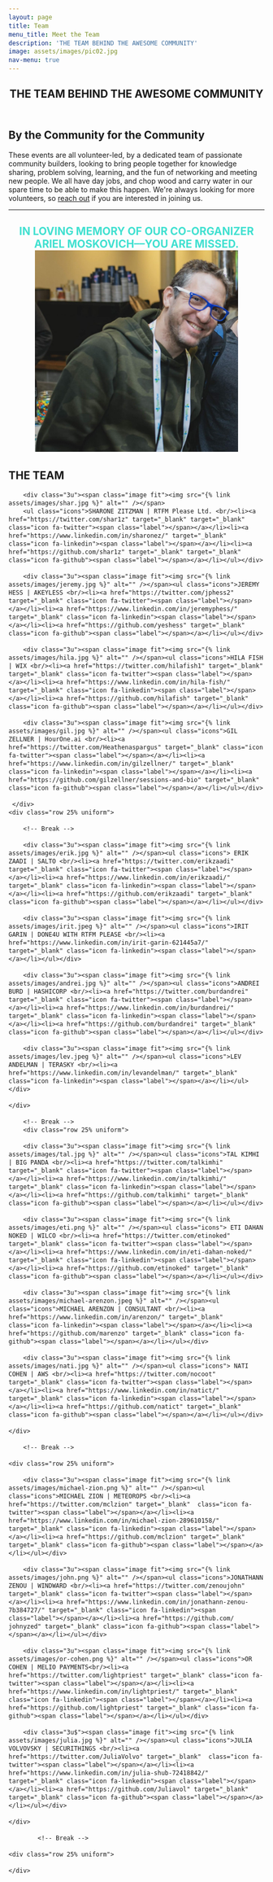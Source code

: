 ```yaml
---
layout: page
title: Team
menu_title: Meet the Team 
description: 'THE TEAM BEHIND THE AWESOME COMMUNITY'
image: assets/images/pic02.jpg
nav-menu: true
---
```


<!-- Main -->
<div id="main" class="alt">

<!-- One -->
<section id="one">
	<div class="inner">
		<header class="major">
			<h1>THE TEAM BEHIND THE AWESOME COMMUNITY</h1>
		</header>

<!-- Content -->
<h2 id="content">By the Community for the Community</h2>

<div class="box">
	<p>These events are all volunteer-led, by a dedicated team of passionate community builders, looking to bring people together for knowledge sharing, problem solving, learning, and the fun of networking and meeting new people.  We all have day jobs, and chop wood and carry water in our spare time to be able to make this happen. We're always looking for more volunteers, so <a href="#contact">reach out</a> if you are interested in joining us.</p>
</div>

<hr class="major" />

  <h1 style="text-transform: uppercase; color: turquoise; text-align: center;">IN LOVING MEMORY OF OUR CO-ORGANIZER ARIEL MOSKOVICH––YOU ARE MISSED. <br/>
       <img src="/assets/images/ariel.png" width="400"></h1>

<!-- Elements -->
<h2 id="elements">THE TEAM</h2>
<div class="row 200%">
	<div class="12u 12u$(small)">



<!-- Image -->
<div class="box alt">
	<div class="row 25% uniform">

        <div class="3u"><span class="image fit"><img src="{% link assets/images/shar.jpg %}" alt="" /></span>
        <ul class="icons">SHARONE ZITZMAN | RTFM Please Ltd. <br/><li><a href="https://twitter.com/shar1z" target="_blank" target="_blank" class="icon fa-twitter"><span class="label"></span></a></li><li><a href="https://www.linkedin.com/in/sharonez/" target="_blank" class="icon fa-linkedin"><span class="label"></span></a></li><li><a href="https://github.com/shar1z" target="_blank" target="_blank" class="icon fa-github"><span class="label"></span></a></li></ul></div>

        <div class="3u"><span class="image fit"><img src="{% link assets/images/jeremy.jpg %}" alt="" /></span><ul class="icons">JEREMY HESS | AKEYLESS <br/><li><a href="https://twitter.com/jphess2" target="_blank" class="icon fa-twitter"><span class="label"></span></a></li><li><a href="https://www.linkedin.com/in/jeremyphess/" target="_blank" class="icon fa-linkedin"><span class="label"></span></a></li><li><a href="https://github.com/yeshess" target="_blank" class="icon fa-github"><span class="label"></span></a></li></ul></div>

		<div class="3u"><span class="image fit"><img src="{% link assets/images/hila.jpg %}" alt="" /></span><ul class="icons">HILA FISH | WIX <br/><li><a href="https://twitter.com/hilafish1" target="_blank" target="_blank" class="icon fa-twitter"><span class="label"></span></a></li><li><a href="https://www.linkedin.com/in/hila-fish/" target="_blank" class="icon fa-linkedin"><span class="label"></span></a></li><li><a href="https://github.com/hilafish" target="_blank" class="icon fa-github"><span class="label"></span></a></li></ul></div>
				
		<div class="3u"><span class="image fit"><img src="{% link assets/images/gil.jpg %}" alt="" /></span><ul class="icons">GIL ZELLNER | HourOne.ai <br/><li><a href="https://twitter.com/Heathenaspargus" target="_blank" class="icon fa-twitter"><span class="label"></span></a></li><li><a href="https://www.linkedin.com/in/gilzellner/" target="_blank" class="icon fa-linkedin"><span class="label"></span></a></li><li><a href="https://github.com/gilzellner/sessions-and-bio" target="_blank" class="icon fa-github"><span class="label"></span></a></li></ul></div>	

     </div>
    <div class="row 25% uniform">

		<!-- Break -->

        <div class="3u"><span class="image fit"><img src="{% link assets/images/erik.jpg %}" alt="" /></span><ul class="icons"> ERIK ZAADI | SALTO <br/><li><a href="https://twitter.com/erikzaadi" target="_blank" class="icon fa-twitter"><span class="label"></span></a></li><li><a href="https://www.linkedin.com/in/erikzaadi/" target="_blank" class="icon fa-linkedin"><span class="label"></span></a></li><li><a href="https://github.com/erikzaadi" target="_blank" class="icon fa-github"><span class="label"></span></a></li></ul></div>

        <div class="3u"><span class="image fit"><img src="{% link assets/images/irit.jpeg %}" alt="" /></span><ul class="icons">IRIT GARIN | DONE4U WITH RTFM PLEASE <br/><li><a href="https://www.linkedin.com/in/irit-garin-621445a7/" target="_blank" class="icon fa-linkedin"><span class="label"></span></a></li></ul></div>

		<div class="3u"><span class="image fit"><img src="{% link assets/images/andrei.jpg %}" alt="" /></span><ul class="icons">ANDREI BURD | HASHICORP <br/><li><a href="https://twitter.com/burdandrei" target="_blank" class="icon fa-twitter"><span class="label"></span></a></li><li><a href="https://www.linkedin.com/in/burdandrei/" target="_blank" class="icon fa-linkedin"><span class="label"></span></a></li><li><a href="https://github.com/burdandrei" target="_blank" class="icon fa-github"><span class="label"></span></a></li></ul></div>

		<div class="3u"><span class="image fit"><img src="{% link assets/images/lev.jpeg %}" alt="" /></span><ul class="icons">LEV ANDELMAN | TERASKY <br/><li><a href="https://www.linkedin.com/in/levandelman/" target="_blank" class="icon fa-linkedin"><span class="label"></span></a></li></ul></div>

    </div>

		<!-- Break -->
    	<div class="row 25% uniform">

		<div class="3u"><span class="image fit"><img src="{% link assets/images/tal.jpg %}" alt="" /></span><ul class="icons">TAL KIMHI | BIG PANDA <br/><li><a href="https://twitter.com/talkimhi" target="_blank" class="icon fa-twitter"><span class="label"></span></a></li><li><a href="https://www.linkedin.com/in/talkimhi/" target="_blank" class="icon fa-linkedin"><span class="label"></span></a></li><li><a href="https://github.com/talkimhi" target="_blank" class="icon fa-github"><span class="label"></span></a></li></ul></div>

		<div class="3u"><span class="image fit"><img src="{% link assets/images/eti.png %}" alt="" /></span><ul class="icons"> ETI DAHAN NOKED | WILCO <br/><li><a href="https://twitter.com/etinoked" target="_blank" class="icon fa-twitter"><span class="label"></span></a></li><li><a href="https://www.linkedin.com/in/eti-dahan-noked/" target="_blank" class="icon fa-linkedin"><span class="label"></span></a></li><li><a href="https://github.com/etinoked" target="_blank" class="icon fa-github"><span class="label"></span></a></li></ul></div>	 

        <div class="3u"><span class="image fit"><img src="{% link assets/images/michael-arenzon.jpeg %}" alt="" /></span><ul class="icons">MICHAEL ARENZON | CONSULTANT <br/><li><a href="https://www.linkedin.com/in/arenzon/" target="_blank" class="icon fa-linkedin"><span class="label"></span></a></li><li><a href="https://github.com/marenzo" target="_blank" class="icon fa-github"><span class="label"></span></a></li></ul></div>	
		
        <div class="3u"><span class="image fit"><img src="{% link assets/images/nati.jpg %}" alt="" /></span><ul class="icons"> NATI COHEN | AWS <br/><li><a href="https://twitter.com/nocoot" target="_blank" class="icon fa-twitter"><span class="label"></span></a></li><li><a href="https://www.linkedin.com/in/natict/" target="_blank" class="icon fa-linkedin"><span class="label"></span></a></li><li><a href="https://github.com/natict" target="_blank" class="icon fa-github"><span class="label"></span></a></li></ul></div>

    </div>

        <!-- Break -->
    
    <div class="row 25% uniform">

		<div class="3u"><span class="image fit"><img src="{% link assets/images/michael-zion.png %}" alt="" /></span><ul class="icons">MICHAEL ZION | METEOROPS <br/><li><a href="https://twitter.com/mclzion" target="_blank"  class="icon fa-twitter"><span class="label"></span></a></li><li><a href="https://www.linkedin.com/in/michael-zion-289610158/" target="_blank" class="icon fa-linkedin"><span class="label"></span></a></li><li><a href="https://github.com/mclzion" target="_blank" target="_blank" class="icon fa-github"><span class="label"></span></a></li></ul></div>	

        <div class="3u"><span class="image fit"><img src="{% link assets/images/john.png %}" alt="" /></span><ul class="icons">JONATHANN ZENOU | WINDWARD <br/><li><a href="https://twitter.com/zenoujohn" target="_blank" class="icon fa-twitter"><span class="label"></span></a></li><li><a href="https://www.linkedin.com/in/jonathann-zenou-7b384727/" target="_blank" class="icon fa-linkedin"><span class="label"></span></a></li><li><a href="https://github.com/ johnyzed" target="_blank" class="icon fa-github"><span class="label"></span></a></li></ul></div>		

		<div class="3u"><span class="image fit"><img src="{% link assets/images/or-cohen.png %}" alt="" /></span><ul class="icons">OR COHEN | MELIO PAYMENTS<br/><li><a href="https://twitter.com/lightpriest" target="_blank" class="icon fa-twitter"><span class="label"></span></a></li><li><a href="https://www.linkedin.com/in/lightpriest/" target="_blank" class="icon fa-linkedin"><span class="label"></span></a></li><li><a href="https://github.com/lightpriest" target="_blank" class="icon fa-github"><span class="label"></span></a></li></ul></div>

		<div class="3u$"><span class="image fit"><img src="{% link assets/images/julia.jpg %}" alt="" /></span><ul class="icons">JULIA VOLVOVSKY | SECURITHINGS <br/><li><a href="https://twitter.com/JuliaVolvo" target="_blank"  class="icon fa-twitter"><span class="label"></span></a></li><li><a href="https://www.linkedin.com/in/julia-shub-72418842/" target="_blank" class="icon fa-linkedin"><span class="label"></span></a></li><li><a href="https://github.com/Juliavol" target="_blank" target="_blank" class="icon fa-github"><span class="label"></span></a></li></ul></div>	
		
    </div>

	        <!-- Break -->
    
    <div class="row 25% uniform">
		
    </div>
	 

</div>
</div>

</div>

</div>
